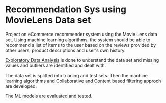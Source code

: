 # Recommendation Sys using MovieLens Data set
Project on eCommerce recommender system using the Movie Lens data set. Using machine learning algorithms, the system should be able to recommend a list of items to the user based on the reviews provided by other users, product descriptions and user's own history.

[Exploratory Data Analysis](/EDA_and_Cleaning.ipynb) is done to understand the data set and missing values and outliers are identified and dealt with.


The data set is splitted into trianing and test sets. Then the machine learning algorithms and Collaborative and Content based filtering approch are developed.

The ML models are evaluated and tested.
